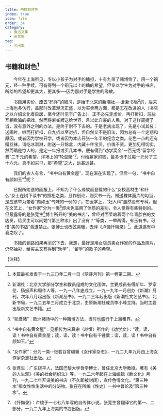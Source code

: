 ```yaml
---
title: 书籍和财色
index: true
icon: file
order: 34
category:
  - 鲁迅文集
  - 杂文集
tag:  
  - 三闲集
---
```


## 书籍和财色[^①]

　　今年在上海所见，专以小孩子为对手的糖担，十有九带了赌博性了，用一个铜元，经一种手续，可有得到一个铜元以上的糖的希望。但专以学生为对手的书店，所给的希望却更其大，更其多──因为那对手是学生的缘故。

　　书籍用实价，废去“码洋”的陋习，是始于北京的新潮社──北新书局[^②]的，后来上海也多仿行，盖那时改革潮流正盛，以为买卖两方面，都是志在改进的人（书店之以介绍文化者自居，至今还时见于广告上），正不必先定虚价，再打折扣，玩些互相欺骗的把戏。然而将麻雀牌送给世界，且以此自豪的人民，对于这样简捷了当，没有意外之利的办法，是终于耐不下去的。于是老病出现了，先是小试其技：送画片。继而打折扣，自九折以至对折，但自然又不是旧法，因为总有一个定期和原因，或者因为学校开学，或者因为本店开张一年半的纪念之类。花色一点的还有赠丝袜，请吃冰淇淋，附送一只锦盒，内藏十件宝贝，价值不资。更加见得切实，然而确是惊人的，是定一年报或买几本书，便有得到“劝学奖金”一百元或“留学经费”二千元的希望。洋场上的“轮盘赌”[^③]，付给赢家的钱，最多也不过每一元付了三十六元，真不如买书，那“希望”之大，远甚远甚。

　　我们的古人有言，“书中自有黄金屋”，现在渐在实现了。但后一句，“书中自有颜如玉”[^④]呢？

　　日报所附送的画报上，不知为了什么缘故而登载的什么“女校高材生”和什么“女士在树下读书”的照相之类，且作别论，则买书一元，赠送裸体画片的勾当，是应该举为带着“颜如玉”气味的一例的了。在医学上，“妇人科”虽然设有专科，但在文艺上，“女作家”分为一类[^⑤]却未免滥用了体质的差别，令人觉得有些特别的。但最露骨的是张竞生[^⑥]博士所开的“美的书店”，曾经对面呆站着两个年青脸白的女店员，给买主可以问她“《第三种水》出了没有？”等类，一举两得，有玉有书。可惜“美的书店”竟遭禁止。张博士也改弦易辙，去译《卢骚忏悔录》[^⑦]，此道遂有中衰之叹了。

　　书籍的销路如果再消沉下去，我想，最好是用女店员卖女作家的作品及照片，仍然抽彩，给买主又有得到“劝学”，“留学”的款子的希望。

【注释】

[^①]:本篇最初发表于一九三〇年二月一日《萌芽月刊》第一卷第二期。

[^②]:新潮社：北京大学部分学生和教员组成的文化团体，主要成员有傅斯年、罗家伦、杨振声和周作人等。一九一八年底成立。一九一九年一月创办《新潮》月刊，次年八月起出版《新潮丛书》，一九二三年起出版《新潮社文艺丛书》。北新书局，一九二五年三月成立于北京，由原新潮社成员李小峰主持。当时主要出版新文艺书籍。

[^③]:“轮盘赌”：欧洲赌场中的一种赌博方法，当时也盛行于上海租界。

[^④]:“书中自有黄金屋”：见相传为宋真宗（赵恒）所作的《劝学文》：“读，读，读！书中自有黄金屋；读，读，读！书中自有千锺粟；读，读，读！书中自有颜如玉。”

[^⑤]:“女作家”：分为一类--张若谷曾编辑《女作家杂志》，一九二九年九月由上海女作家杂志社出版。

[^⑥]:张竞生：广东饶平人，法国巴黎大学哲学博士，曾任北京大学教授。著有《美的人生观》《美的社会组织法》等。一九二六年起在上海编辑《新文化》月刊，一九二七年开设美的书店（不久即被封闭），宣传色情文化。“第三种水”指女性性生活中的分泌物。张在在所编《性史》一书中曾论及“第三种水”。

[^⑦]:《忏悔录》：卢梭于一七七八年写的自传体小说。张竞生曾翻译它的第一、二部分，一九二九年上海美的书店出版。
